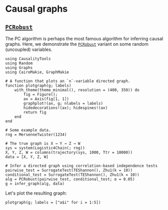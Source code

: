 # Causal graphs

## [`PCRobust`](@ref)

The PC algorithm is perhaps the most famous algorithm for inferring causal graphs.
Here, we demonstrate the [`PCRobust`](@ref) variant on some random (uncoupled)
variables.

```@example causalgraph_corr
using CausalityTools
using Random
using Graphs
using CairoMakie, GraphMakie

# A function that plots an `n`-variable directed graph.
function plotgraph(g; labels)
    with_theme(theme_minimal(), resolution = (400, 350)) do
        fig = Figure();
        ax = Axis(fig[1, 1])
        graphplot!(ax, g; nlabels = labels)
        hidedecorations!(ax); hidespines!(ax)
        return fig
    end
end

# Some example data.
rng = MersenneTwister(1234)

# The true graph is X → Y → Z → W
sys = system(Logistic4Chain(; rng))
X, Y, Z, W = columns(trajectory(sys, 1000, Ttr = 10000))
data = [X, Y, Z, W]

# Infer a directed graph using correlation-based independence tests
pairwise_test = SurrogateTest(TEShannon(), Zhu1(k = 10))
conditional_test = SurrogateTest(TEShannon(), Zhu1(k = 10)) 
alg = PCRobust(pairwise_test, conditional_test; α = 0.05)
g = infer_graph(alg, data)
```

Let's plot the resulting graph:

```@example causalgraph_corr
plotgraph(g; labels = ["a$i" for i = 1:5])
```
